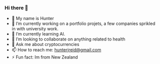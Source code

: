 ### Hi there 👋
- 💢 My name is Hunter
- 🔭 I’m currently working on a portfolio projets, a few companies sprikled in with university work.
- 🌱 I’m currently learning AI.
- 👯 I’m looking to collaborate on anything related to health
- 💬 Ask me about cryptocurrencies
- 📫 How to reach me: hunterjreid@gmail.com
- ⚡ Fun fact: Im from New Zealand 

